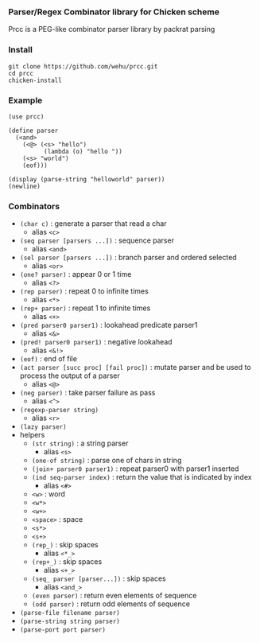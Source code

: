 ### Parser/Regex Combinator library for Chicken scheme

Prcc is a PEG-like combinator parser library by packrat parsing


### Install

	git clone https://github.com/wehu/prcc.git
	cd prcc
	chicken-install

### Example

	(use prcc)

	(define parser
	  (<and>
	    (<@> (<s> "hello")
              (lambda (o) "hello "))
	    (<s> "world")
	    (eof)))

	(display (parse-string "helloworld" parser))
	(newline)

### Combinators

* `(char c)` : generate a parser that read a char
  * alias `<c>`
* `(seq parser [parsers ...])` : sequence parser
  * alias `<and>`
* `(sel parser [parsers ...])` : branch parser and ordered selected
  * alias `<or>`
* `(one? parser)` : appear 0 or 1 time
  * alias `<?>`
* `(rep parser)` : repeat 0 to infinite times
  * alias `<*>`
* `(rep+ parser)` : repeat 1 to infinite times
  * alias `<+>`
* `(pred parser0 parser1)` : lookahead predicate parser1
  * alias `<&>`
* `(pred! parser0 parser1)` : negative lookahead
  * alias `<&!>`
* `(eof)` : end of file
* `(act parser [succ proc] [fail proc])` : mutate parser and be used to process the output of a parser
  * alias `<@>`
* `(neg parser)` : take parser failure as pass
  * alias `<^>`
* `(regexp-parser string)`
  * alias `<r>`
* `(lazy parser)`
* helpers
  * `(str string)` : a string parser
      * alias `<s>`
  * `(one-of string)` : parse one of chars in string
  * `(join+ parser0 parser1)` : repeat parser0 with parser1 inserted
  * `(ind seq-parser index)` : return the value that is indicated by index
      * alias `<#>`
  * `<w>` : word
  * `<w*>`
  * `<w+>`
  * `<space>` : space
  * `<s*>`
  * `<s+>`
  * `(rep_)` : skip spaces
     * alias `<*_>`
  * `(rep+_)` : skip spaces
     * alias `<+_>`
  * `(seq_ parser [parser...])` : skip spaces
     * alias `<and_>`
  * `(even parser)` : return even elements of sequence
  * `(odd parser)` : return odd elements of sequence
* `(parse-file filename parser)`
* `(parse-string string parser)`
* `(parse-port port parser)`

